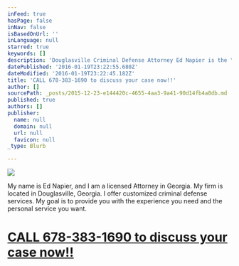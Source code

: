 ```yaml
---
inFeed: true
hasPage: false
inNav: false
isBasedOnUrl: ''
inLanguage: null
starred: true
keywords: []
description: 'Douglasville Criminal Defense Attorney Ed Napier is the "go to" lawyer in Douglasville, GA.  '
datePublished: '2016-01-19T23:22:55.680Z'
dateModified: '2016-01-19T23:22:45.182Z'
title: 'CALL 678-383-1690 to discuss your case now!!'
author: []
sourcePath: _posts/2015-12-23-e144420c-4655-4aa3-9a41-90d14fb4a8db.md
published: true
authors: []
publisher:
  name: null
  domain: null
  url: null
  favicon: null
_type: Blurb

---
```

![](https://s3-us-west-2.amazonaws.com/the-grid-img/p/d05c939ee5d97a934d51ed46d237329963876cd2.jpg)

My name is Ed Napier, and I am a licensed Attorney in Georgia. My firm is located in Douglasville, Georgia.  I offer customized criminal defense services.  My goal is to provide you with the experience you need and the personal service you want.

# [CALL 678-383-1690 to discuss your case now!!][0]

[0]: http://www.napierlawllc.com/legalservices/criminaldefense.html